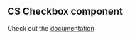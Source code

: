 ## CS Checkbox component
Check out the [documentation](../../../docs/components.md#cs-checkbox-open_file_folder)
